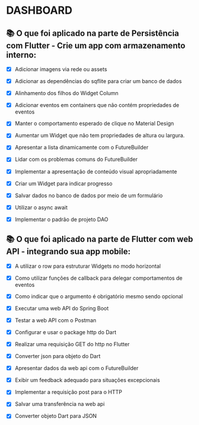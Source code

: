 # DASHBOARD 

## 📚 O que foi aplicado na parte de Persistência com Flutter - Crie um app com armazenamento interno: 

  - [x] Adicionar imagens via rede ou assets
  - [x] Adicionar as dependências do sqflite para criar um banco de dados
  - [x] Alinhamento dos filhos do Widget Column
  - [x] Adicionar eventos em containers que não contém propriedades de eventos
  - [x] Manter o comportamento esperado de clique no Material Design
  - [x] Aumentar um Widget que não tem propriedades de altura ou largura.
  - [x] Apresentar a lista dinamicamente com o FutureBuilder
  - [x] Lidar com os problemas comuns do FutureBuilder
  - [x] Implementar a apresentação de conteúdo visual apropriadamente
  - [x] Criar um Widget para indicar progresso
  - [x] Salvar dados no banco de dados por meio de um formulário
  - [x] Utilizar o async await
  - [x] Implementar o padrão de projeto DAO


## 📚 O que foi aplicado na parte de Flutter com web API - integrando sua app mobile: 

  - [x] A utilizar o row para estruturar Widgets no modo horizontal 
  - [x] Como utilizar funções de callback para delegar comportamentos de eventos
  - [x] Como indicar que o argumento é obrigatório mesmo sendo opcional
  - [x] Executar uma web API do Spring Boot 
  - [x] Testar a web API com o Postman
  - [x] Configurar e usar o package http do Dart
  - [x] Realizar uma requisição GET do http no Flutter
  - [x] Converter json para objeto do Dart
  - [x] Apresentar dados da web api com o FutureBuilder
  - [x] Exibir um feedback adequado para situações excepcionais
  - [x] Implementar a requisição post para o HTTP
  - [x] Salvar uma transferência na web api
  - [x] Converter objeto Dart para JSON
  
